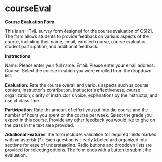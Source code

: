# courseEval
**Course Evaluation Form**

This is an HTML survey form designed for the course evaluation of CS121. The form allows students to provide feedback on various aspects of the course, including their name, email, enrolled course, course evaluation, student participation, and additional feedback.

**Instructions**

Name: Please enter your full name.
Email: Please enter your email address.
Course: Select the course in which you were enrolled from the dropdown list.

**Evaluation:**
Rate the course overall and various aspects such as course content, instructor's contribution, instructor's effectiveness, course organization, clarity of instructor's voice, explanations by the instructor, and use of class time.

**Participation:**
Rate the amount of effort you put into the course and the number of hours you spent on the course per week.
Select the grade you expect in this course.
Provide any other feedback you would like to give on the class in the text area provided.

**Additional Features**
The form includes validation for required fields marked with an asterisk (*).
Each question is clearly labeled and organized into sections for ease of understanding.
Radio buttons and dropdown lists are provided for selecting options.
The form ends with a button to submit the evaluation.
